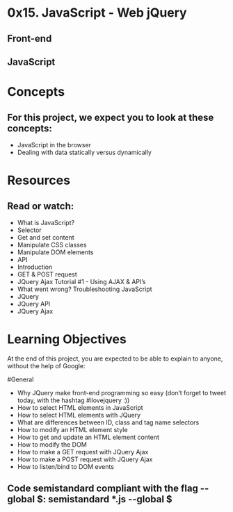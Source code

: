 # 0x15. JavaScript - Web jQuery
## Front-end
## JavaScript

# Concepts
## For this project, we expect you to look at these concepts:

* JavaScript in the browser
* Dealing with data statically versus dynamically

# Resources
## Read or watch:

* What is JavaScript?
* Selector
* Get and set content
* Manipulate CSS classes
* Manipulate DOM elements
* API
* Introduction
* GET & POST request
* JQuery Ajax Tutorial #1 - Using AJAX & API’s
* What went wrong? Troubleshooting JavaScript
* JQuery
* JQuery API
* JQuery Ajax

# Learning Objectives
At the end of this project, you are expected to be able to explain to anyone, without the help of Google:

#General
* Why JQuery make front-end programming so easy (don’t forget to tweet today, with the hashtag #ilovejquery :))
* How to select HTML elements in JavaScript
* How to select HTML elements with JQuery
* What are differences between ID, class and tag name selectors
* How to modify an HTML element style
* How to get and update an HTML element content
* How to modify the DOM
* How to make a GET request with JQuery Ajax
* How to make a POST request with JQuery Ajax
* How to listen/bind to DOM events
## Code semistandard compliant with the flag --global $: semistandard *.js --global $
